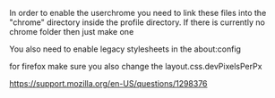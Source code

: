 
In order to enable the userchrome you need to link these files into the "chrome" directory inside the profile directory. If there is currently no chrome folder then just make one

You also need to enable legacy stylesheets in the about:config

for firefox make sure you also change the layout.css.devPixelsPerPx


https://support.mozilla.org/en-US/questions/1298376

 
